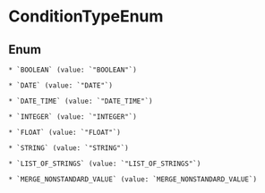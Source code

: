 
# ConditionTypeEnum

## Enum


    * `BOOLEAN` (value: `"BOOLEAN"`)

    * `DATE` (value: `"DATE"`)

    * `DATE_TIME` (value: `"DATE_TIME"`)

    * `INTEGER` (value: `"INTEGER"`)

    * `FLOAT` (value: `"FLOAT"`)

    * `STRING` (value: `"STRING"`)

    * `LIST_OF_STRINGS` (value: `"LIST_OF_STRINGS"`)

    * `MERGE_NONSTANDARD_VALUE` (value: `MERGE_NONSTANDARD_VALUE`)


